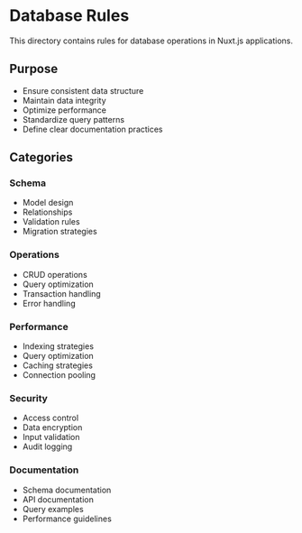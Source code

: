 # Database Rules

This directory contains rules for database operations in Nuxt.js applications.

## Purpose
- Ensure consistent data structure
- Maintain data integrity
- Optimize performance
- Standardize query patterns
- Define clear documentation practices

## Categories

### Schema
- Model design
- Relationships
- Validation rules
- Migration strategies

### Operations
- CRUD operations
- Query optimization
- Transaction handling
- Error handling

### Performance
- Indexing strategies
- Query optimization
- Caching strategies
- Connection pooling

### Security
- Access control
- Data encryption
- Input validation
- Audit logging

### Documentation
- Schema documentation
- API documentation
- Query examples
- Performance guidelines 